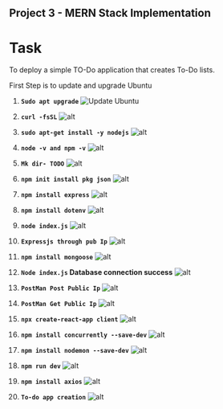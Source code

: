 ## Project 3 - MERN Stack Implementation
# Task
To deploy a simple TO-Do application that creates To-Do lists.

First Step is to update and upgrade Ubuntu
1. **`Sudo apt upgrade`**
![Update Ubuntu](./images/Sudo%20apt%20upgrade.JPG)

2. **`curl -fsSL`**
![alt](./images/curl%20-fsSL.jpg)

3. **`sudo apt-get install -y nodejs`**
![alt](./images/sudo%20apt-get%20install%20-y%20nodejs.JPG)

4. **`node -v and npm -v`**
![alt](./images/node%20-v%20and%20npm%20-v.JPG)

5. **`Mk dir- TODO`**
![alt](./images/Mk%20dir-%20TODO.JPG)

6. **`npm init install pkg json`**
![alt](./images/npm%20init%20install%20pkg%20json.JPG)

7. **`npm install express`**
![alt](./images/npm%20install%20express.JPG)

8. **`npm install dotenv`**
![alt](./images/npm%20install%20dotenv.JPG)

9. **`node index.js`**
![alt](./images/node%20index.js.jpg)

10. **`Expressjs through pub Ip`**
![alt](./images/Expressjs%20through%20pub%20Ip.JPG)

11. **`npm install mongoose`**
![alt](./images/npm%20install%20mongoose.JPG)

12. **`Node index.js` Database connection success**
![alt](./images/Node%20Index%20js%20-Database%20connection%20success.JPG)

13. **`PostMan Post Public Ip`**
![alt](./images/PostMan%20Post%20Public%20Ip.JPG)

14. **`PostMan Get Public Ip`**
![alt](./images/PostMan%20Get%20Public%20Ip.JPG)

15. **`npx create-react-app client`**
![alt](./images/npx%20create-react-app%20client.JPG)

16. **`npm install concurrently --save-dev`**
![alt](./images/npm%20install%20concurrently%20--save-dev.JPG)

17. **`npm install nodemon --save-dev`**
![alt](./images/npm%20install%20nodemon%20--save-dev.JPG)

18. **`npm run dev`**
![alt](./images/npm%20run%20dev.JPG)

19. **`npm install axios`**
![alt](./images/npm%20install%20axios.JPG)

20. **`To-do app creation`**
![alt](./images/To-do%20app%20creation.JPG)






